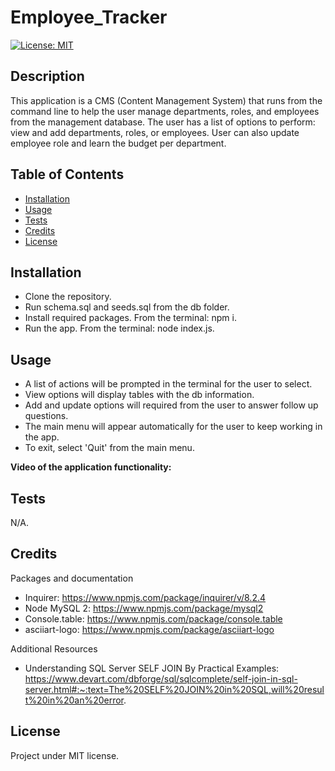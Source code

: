 # Employee_Tracker

[![License: MIT](https://img.shields.io/badge/License-MIT-yellow.svg)](https://opensource.org/licenses/MIT)


## Description

This application is a CMS (Content Management System) that runs from the command line to help the user manage departments, roles, and employees from the management database. 
The user has a list of options to perform: view and add departments, roles, or employees. User can also update employee role and learn the budget per department.

## Table of Contents

- [Installation](#installation)
- [Usage](#usage)
- [Tests](#tests)
- [Credits](#credits)
- [License](#license)

## Installation

- Clone the repository.
- Run schema.sql and seeds.sql from the db folder.
- Install required packages. From the terminal: npm i.
- Run the app. From the terminal: node index.js.

## Usage

- A list of actions will be prompted in the terminal for the user to select. 
- View options will display tables with the db information.
- Add and update options will required from the user to answer follow up questions.
- The main menu will appear automatically for the user to keep working in the app.
- To exit, select 'Quit' from the main menu.

**Video of the application functionality:** 

## Tests

N/A.

## Credits

Packages and documentation
- Inquirer: https://www.npmjs.com/package/inquirer/v/8.2.4
- Node MySQL 2: https://www.npmjs.com/package/mysql2
- Console.table: https://www.npmjs.com/package/console.table
- asciiart-logo: https://www.npmjs.com/package/asciiart-logo

Additional Resources
- Understanding SQL Server SELF JOIN By Practical Examples: https://www.devart.com/dbforge/sql/sqlcomplete/self-join-in-sql-server.html#:~:text=The%20SELF%20JOIN%20in%20SQL,will%20result%20in%20an%20error.
 
## License

Project under MIT license.
